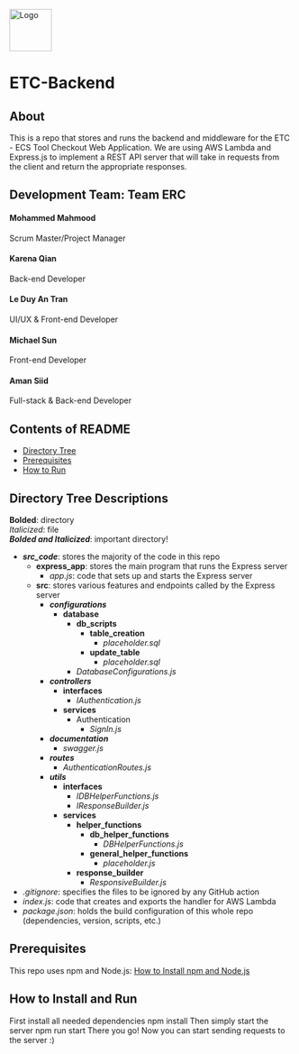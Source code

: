 <p align="left">
  <img src="src_code/src/assets/ETCLogo.png" alt="Logo" width="75" height="75">
</p>

# ETC-Backend

## About
This is a repo that stores and runs the backend and middleware for the ETC - ECS Tool Checkout Web Application. We are using AWS Lambda and Express.js to implement a REST API server that will take in requests from the client and return the appropriate responses.

## Development Team: Team ERC
#### Mohammed Mahmood
Scrum Master/Project Manager
#### Karena Qian
Back-end Developer
#### Le Duy An Tran
UI/UX & Front-end Developer
#### Michael Sun
Front-end Developer
#### Aman Siid
Full-stack & Back-end Developer

## Contents of README
- [Directory Tree](#directory-tree-descriptions)
- [Prerequisites](#prerequisites)
- [How to Run](#how-to-install-and-run)

## Directory Tree Descriptions
**Bolded**: directory<br>
_Italicized_: file<br>
***Bolded and Italicized***: important directory!
- ***src_code***: stores the majority of the code in this repo
  - **express_app**: stores the main program that runs the Express server
    - _app.js_: code that sets up and starts the Express server
  - **src**: stores various features and endpoints called by the Express server
    - ***configurations***
      - **database**
        - **db_scripts**
          - **table_creation**
            - _placeholder.sql_
          - **update_table**
            - _placeholder.sql_
        - _DatabaseConfigurations.js_
    - ***controllers***
      - **interfaces**
        - _IAuthentication.js_
      - **services**
        - Authentication
          - _SignIn.js_
    - ***documentation***
      - _swagger.js_
    - ***routes***
      - _AuthenticationRoutes.js_
    - ***utils***
      - **interfaces**
        - _IDBHelperFunctions.js_
        - _IResponseBuilder.js_
      - **services**
        - **helper_functions**
          - **db_helper_functions**
            -  _DBHelperFunctions.js_
          - **general_helper_functions**
            - _placeholder.js_
        - **response_builder**
          - _ResponsiveBuilder.js_
- _.gitignore_: specifies the files to be ignored by any GitHub action
- _index.js_: code that creates and exports the handler for AWS Lambda
- _package.json_: holds the build configuration of this whole repo (dependencies, version, scripts, etc.)

## Prerequisites
This repo uses npm and Node.js: [How to Install npm and Node.js](https://docs.npmjs.com/downloading-and-installing-node-js-and-npm)

## How to Install and Run
First install all needed dependencies
npm install
Then simply start the server
npm run start 
There you go! Now you can start sending requests to the server :)
